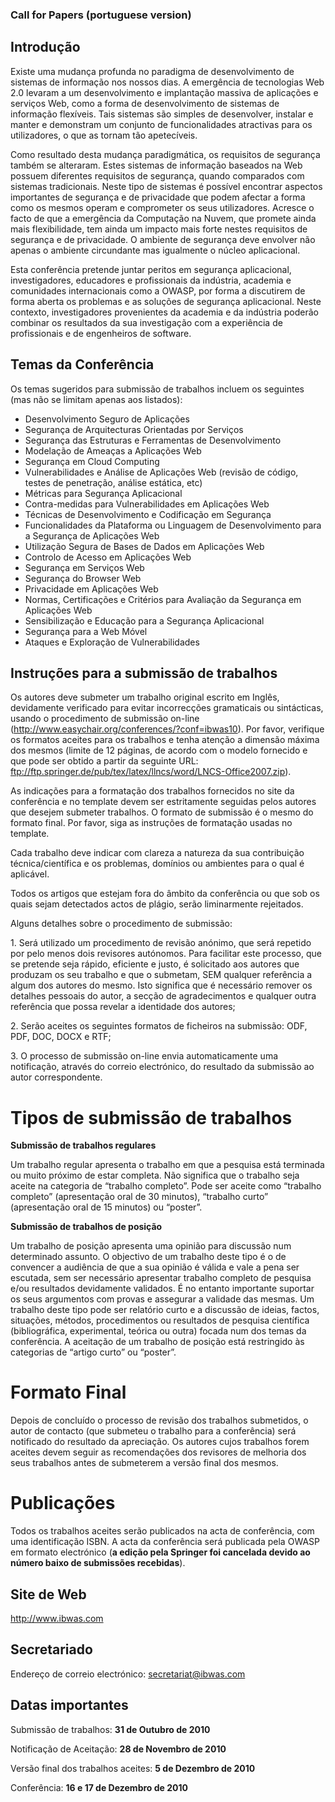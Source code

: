 ### Call for Papers (portuguese version)

## Introdução

Existe uma mudança profunda no paradigma de desenvolvimento de sistemas
de informação nos nossos dias. A emergência de tecnologias Web 2.0
levaram a um desenvolvimento e implantação massiva de aplicações e
serviços Web, como a forma de desenvolvimento de sistemas de informação
flexíveis. Tais sistemas são simples de desenvolver, instalar e manter e
demonstram um conjunto de funcionalidades atractivas para os
utilizadores, o que as tornam tão apetecíveis.

Como resultado desta mudança paradigmática, os requisitos de segurança
também se alteraram. Estes sistemas de informação baseados na Web
possuem diferentes requisitos de segurança, quando comparados com
sistemas tradicionais. Neste tipo de sistemas é possível encontrar
aspectos importantes de segurança e de privacidade que podem afectar a
forma como os mesmos operam e comprometer os seus utilizadores. Acresce
o facto de que a emergência da Computação na Nuvem, que promete ainda
mais flexibilidade, tem ainda um impacto mais forte nestes requisitos de
segurança e de privacidade. O ambiente de segurança deve envolver não
apenas o ambiente circundante mas igualmente o núcleo aplicacional.

Esta conferência pretende juntar peritos em segurança aplicacional,
investigadores, educadores e profissionais da indústria, academia e
comunidades internacionais como a OWASP, por forma a discutirem de forma
aberta os problemas e as soluções de segurança aplicacional. Neste
contexto, investigadores provenientes da academia e da indústria poderão
combinar os resultados da sua investigação com a experiência de
profissionais e de engenheiros de software.

## Temas da Conferência

Os temas sugeridos para submissão de trabalhos incluem os seguintes (mas
não se limitam apenas aos listados):

  - Desenvolvimento Seguro de Aplicações
  - Segurança de Arquitecturas Orientadas por Serviços
  - Segurança das Estruturas e Ferramentas de Desenvolvimento
  - Modelação de Ameaças a Aplicações Web
  - Segurança em Cloud Computing
  - Vulnerabilidades e Análise de Aplicações Web (revisão de código,
    testes de penetração, análise estática, etc)
  - Métricas para Segurança Aplicacional
  - Contra-medidas para Vulnerabilidades em Aplicações Web
  - Técnicas de Desenvolvimento e Codificação em Segurança
  - Funcionalidades da Plataforma ou Linguagem de Desenvolvimento para a
    Segurança de Aplicações Web
  - Utilização Segura de Bases de Dados em Aplicações Web
  - Controlo de Acesso em Aplicações Web
  - Segurança em Serviços Web
  - Segurança do Browser Web
  - Privacidade em Aplicações Web
  - Normas, Certificações e Critérios para Avaliação da Segurança em
    Aplicações Web
  - Sensibilização e Educação para a Segurança Aplicacional
  - Segurança para a Web Móvel
  - Ataques e Exploração de Vulnerabilidades

## Instruções para a submissão de trabalhos

Os autores deve submeter um trabalho original escrito em Inglês,
devidamente verificado para evitar incorrecções gramaticais ou
sintácticas, usando o procedimento de submissão on-line
(http://www.easychair.org/conferences/?conf=ibwas10). Por favor,
verifique os formatos aceites para os trabalhos e tenha atenção a
dimensão máxima dos mesmos (limite de 12 páginas, de acordo com o
modelo fornecido e que pode ser obtido a partir da seguinte URL:
<ftp://ftp.springer.de/pub/tex/latex/llncs/word/LNCS-Office2007.zip>).

As indicações para a formatação dos trabalhos fornecidos no site da
conferência e no template devem ser estritamente seguidas pelos autores
que desejem submeter trabalhos. O formato de submissão é o mesmo do
formato final. Por favor, siga as instruções de formatação usadas no
template.

Cada trabalho deve indicar com clareza a natureza da sua contribuição
técnica/científica e os problemas, domínios ou ambientes para o qual é
aplicável.

Todos os artigos que estejam fora do âmbito da conferência ou que sob os
quais sejam detectados actos de plágio, serão liminarmente rejeitados.

Alguns detalhes sobre o procedimento de submissão:

1\. Será utilizado um procedimento de revisão anónimo, que será repetido
por pelo menos dois revisores autónomos. Para facilitar este processo,
que se pretende seja rápido, eficiente e justo, é solicitado aos autores
que produzam os seu trabalho e que o submetam, SEM qualquer referência a
algum dos autores do mesmo. Isto significa que é necessário remover os
detalhes pessoais do autor, a secção de agradecimentos e qualquer outra
referência que possa revelar a identidade dos autores;

2\. Serão aceites os seguintes formatos de ficheiros na submissão: ODF,
PDF, DOC, DOCX e RTF;

3\. O processo de submissão on-line envia automaticamente uma
notificação, através do correio electrónico, do resultado da submissão
ao autor correspondente.

# Tipos de submissão de trabalhos

**Submissão de trabalhos regulares**

Um trabalho regular apresenta o trabalho em que a pesquisa está
terminada ou muito próximo de estar completa. Não significa que o
trabalho seja aceite na categoria de “trabalho completo”. Pode ser
aceite como “trabalho completo” (apresentação oral de 30 minutos),
“trabalho curto” (apresentação oral de 15 minutos) ou “poster”.

**Submissão de trabalhos de posição**

Um trabalho de posição apresenta uma opinião para discussão num
determinado assunto. O objectivo de um trabalho deste tipo é o de
convencer a audiência de que a sua opinião é válida e vale a pena ser
escutada, sem ser necessário apresentar trabalho completo de pesquisa
e/ou resultados devidamente validados. É no entanto importante suportar
os seus argumentos com provas e assegurar a validade das mesmas. Um
trabalho deste tipo pode ser relatório curto e a discussão de ideias,
factos, situações, métodos, procedimentos ou resultados de pesquisa
científica (bibliográfica, experimental, teórica ou outra) focada num
dos temas da conferência. A aceitação de um trabalho de posição está
restringido às categorias de “artigo curto” ou “poster”.

# Formato Final

Depois de concluído o processo de revisão dos trabalhos submetidos, o
autor de contacto (que submeteu o trabalho para a conferência) será
notificado do resultado da apreciação. Os autores cujos trabalhos forem
aceites devem seguir as recomendações dos revisores de melhoria dos seus
trabalhos antes de submeterem a versão final dos mesmos.

# Publicações

Todos os trabalhos aceites serão publicados na acta de conferência, com
uma identificação ISBN. A acta da conferência será publicada pela OWASP
em formato electrónico (**a edição pela Springer foi cancelada devido ao
número baixo de submissões recebidas**).

## Site de Web

<http://www.ibwas.com>

## Secretariado

Endereço de correio electrónico: secretariat@ibwas.com

## Datas importantes

Submissão de trabalhos: **31 de Outubro de 2010**

Notificação de Aceitação: **28 de Novembro de 2010**

Versão final dos trabalhos aceites: **5 de Dezembro de 2010**

Conferência: **16 e 17 de Dezembro de 2010**